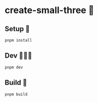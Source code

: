 # create-small-three 🌈

## Setup 🌱

    pnpm install

## Dev 🧑🏽‍💻

    pnpm dev

## Build 🧱

    pnpm build
